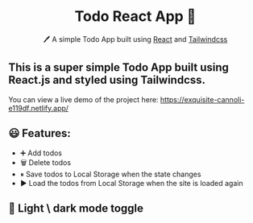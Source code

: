<h1 align="center">Todo React App  📝</h1>  
<p align="center">
  🖊️ A simple Todo App built using <a href="https://reactjs.org/">React</a> and <a href="https://tailwindcss.com/">Tailwindcss </a>
</p>

## This is a super simple Todo App built using React.js and styled using Tailwindcss.

You can view a live demo of the project here: https://exquisite-cannoli-e119df.netlify.app/

## 😃 Features:

- ➕ Add todos
- 🗑️ Delete todos
- ⏸ Save todos to Local Storage when the state changes
- ▶️ Load the todos from Local Storage when the site is loaded again

## 🌙 Light \ dark mode toggle
